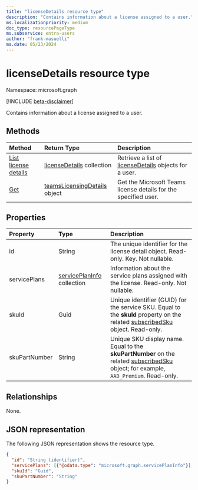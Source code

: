 ```yaml
---
title: "licenseDetails resource type"
description: "Contains information about a license assigned to a user."
ms.localizationpriority: medium
doc_type: resourcePageType
ms.subservice: entra-users
author: "frank-masuelli"
ms.date: 05/23/2024
---
```


# licenseDetails resource type

Namespace: microsoft.graph

[!INCLUDE [beta-disclaimer](../../includes/beta-disclaimer.md)]

Contains information about a license assigned to a user.

## Methods

| Method		   | Return Type	|Description|
|:---------------|:--------|:----------|
|[List license details](../api/user-list-licensedetails.md) | [licenseDetails](../resources/licensedetails.md) collection |Retrieve a list of [licenseDetails](../resources/licensedetails.md) objects for a user.|
|[Get](../api/licensedetails-getteamslicensingdetails.md)|[teamsLicensingDetails](../resources/teamslicensingdetails.md) object|Get the Microsoft Teams license details for the specified user.|

<!--|[Get licenseDetails](../api/licensedetails-get.md) | licenseDetails |Read properties and relationships of a licenseDetails object.|-->

## Properties
| Property	   | Type	|Description|
|:---------------|:--------|:----------|
|id|String| The unique identifier for the license detail object. Read-only. Key. Not nullable. |
|servicePlans|[servicePlanInfo](serviceplaninfo.md) collection| Information about the service plans assigned with the license. Read-only. Not nullable. |
|skuId|Guid| Unique identifier (GUID) for the service SKU. Equal to the **skuId** property on the related [subscribedSku](subscribedsku.md) object. Read-only. |
|skuPartNumber|String| Unique SKU display name. Equal to the **skuPartNumber** on the related [subscribedSku](subscribedsku.md) object; for example, `AAD_Premium`. Read-only. |

## Relationships
None.

## JSON representation
The following JSON representation shows the resource type.

<!-- {
  "blockType": "resource",
  "optionalProperties": [

  ],
  "@odata.type": "microsoft.graph.licenseDetails"
}-->

```json
{
  "id": "String (identifier)",
  "servicePlans": [{"@odata.type": "microsoft.graph.servicePlanInfo"}],
  "skuId": "Guid",
  "skuPartNumber": "String"
}
```

<!-- uuid: 8fcb5dbc-d5aa-4681-8e31-b001d5168d79
2015-10-25 14:57:30 UTC -->
<!--
{
  "type": "#page.annotation",
  "description": "licenseDetails resource",
  "keywords": "",
  "section": "documentation",
  "tocPath": "",
  "suppressions": []
}
-->


